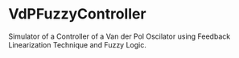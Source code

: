 # VdPFuzzyController
Simulator of a Controller of a Van der Pol Oscilator using Feedback Linearization Technique and Fuzzy Logic.
